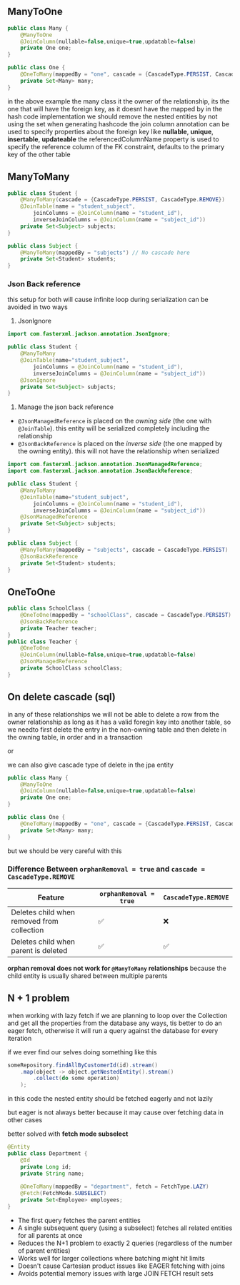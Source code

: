 ## ManyToOne
```java
public class Many {
	@ManyToOne
	@JoinColumn(nullable=false,unique=true,updatable=false)
	private One one;
}

public class One {
	@OneToMany(mappedBy = "one", cascade = {CascadeType.PERSIST, CascadeType.REMOVE})
	private Set<Many> many;
}
```

in the above example the many class it the owner of the relationship, its the one that will have the foreign key, as it doesnt have the mapped by
in the hash code implementation we should remove the nested entities by not using the set when generating hashcode
the join column annotation can be used to specify properties about the foreign key like **nullable**, **unique**, **insertable**, **updateable**
the referencedColumnName property is used to specify the reference column of the FK constraint, defaults to the primary key of the other table
## ManyToMany
```java
public class Student {
    @ManyToMany(cascade = {CascadeType.PERSIST, CascadeType.REMOVE})
    @JoinTable(name = "student_subject",
        joinColumns = @JoinColumn(name = "student_id"),
        inverseJoinColumns = @JoinColumn(name = "subject_id"))
    private Set<Subject> subjects;
}

public class Subject {
    @ManyToMany(mappedBy = "subjects") // No cascade here
    private Set<Student> students;
}
```

### Json Back reference
this setup for both will cause infinite loop during serialization
can be avoided in two ways
1. JsonIgnore
```java
import com.fasterxml.jackson.annotation.JsonIgnore;

public class Student {
    @ManyToMany
    @JoinTable(name="student_subject",
        joinColumns = @JoinColumn(name = "student_id"),
        inverseJoinColumns = @JoinColumn(name = "subject_id"))
    @JsonIgnore
    private Set<Subject> subjects;
}
```
1. Manage the json back reference
- `@JsonManagedReference` is placed on the _owning side_ (the one with `@JoinTable`). this entity will be serialized completely including the relationship
- `@JsonBackReference` is placed on the _inverse side_ (the one mapped by the owning entity). this will not have the relationship when serialized
```java
import com.fasterxml.jackson.annotation.JsonManagedReference;
import com.fasterxml.jackson.annotation.JsonBackReference;

public class Student {
    @ManyToMany
    @JoinTable(name="student_subject",
        joinColumns = @JoinColumn(name = "student_id"),
        inverseJoinColumns = @JoinColumn(name = "subject_id"))
    @JsonManagedReference
    private Set<Subject> subjects;
}

public class Subject {
    @ManyToMany(mappedBy = "subjects", cascade = CascadeType.PERSIST)
    @JsonBackReference
    private Set<Student> students;
}
```

## OneToOne
```java
public class SchoolClass {
	@OneToOne(mappedBy = "schoolClass", cascade = CascadeType.PERSIST)
	@JsonBackReference
	private Teacher teacher;
}
public class Teacher {
	@OneToOne
	@JoinColumn(nullable=false,unique=true,updatable=false)
	@JsonManagedReference
	private SchoolClass schoolClass;
}
```

## On delete cascade (sql)
in any of these relationships we will not be able to delete a row from the owner relationship as long as it has a valid foregin key into another table, so we needto first delete the entry in the non-owning table and then delete in the owning table, in order and in a transaction

or 

we can also give cascade type of delete in the jpa entity

```java
public class Many {
	@ManyToOne
	@JoinColumn(nullable=false,unique=true,updatable=false)
	private One one;
}

public class One {
	@OneToMany(mappedBy = "one", cascade = {CascadeType.PERSIST, CascadeType.REMOVE})
	private Set<Many> many;
}
```
but we should be very careful with this

### **Difference Between `orphanRemoval = true` and `cascade = CascadeType.REMOVE`**

|Feature|`orphanRemoval = true`| `CascadeType.REMOVE` |
|---|---|---|
|Deletes child when removed from collection|✅| ❌                    |
|Deletes child when parent is deleted|✅| ✅                    
**orphan removal does not work for `@ManyToMany` relationships** because the child entity is usually shared between multiple parents

## N + 1 problem
when working with lazy fetch if we are planning to loop over the Collection and get all the properties from the database any ways, tis better to do an eager fetch, otherwise it will run a query against the database for every iteration

if we ever find our selves doing something like this

```java
someRepository.findAllByCustomerId(id).stream()
	.map(object -> object.getNestedEntity().stream()
		.collect(do some operation)
	);
```
in this code the nested entity should be fetched eagerly and not lazily

but eager is not always better because it may cause over fetching data in other cases 

better solved with **fetch mode subselect**
```java
@Entity
public class Department {
    @Id
    private Long id;
    private String name;
    
    @OneToMany(mappedBy = "department", fetch = FetchType.LAZY)
    @Fetch(FetchMode.SUBSELECT)
    private Set<Employee> employees;
}
```
- The first query fetches the parent entities
- A single subsequent query (using a subselect) fetches all related entities for all parents at once
- Reduces the N+1 problem to exactly 2 queries (regardless of the number of parent entities)
- Works well for larger collections where batching might hit limits
- Doesn't cause Cartesian product issues like EAGER fetching with joins
- Avoids potential memory issues with large JOIN FETCH result sets